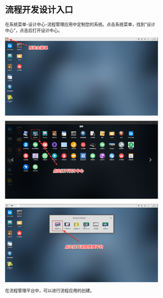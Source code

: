 # 流程开发设计入口

在系统菜单-设计中心-流程管理应用中定制您的系统。点击系统菜单，找到“设计中心”，点击后打开设计中心。

![](../.gitbook/assets/image%20%2818%29.png)

![](../.gitbook/assets/image%20%28133%29.png)

![](../.gitbook/assets/image%20%2816%29.png)



在流程管理平台中，可以进行流程应用的创建。

